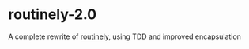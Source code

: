 # routinely-2.0
A complete rewrite of [routinely](https://github.com/ryanjwise/routinely), using TDD and improved encapsulation
